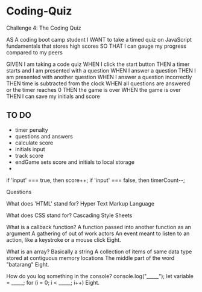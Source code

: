 # Coding-Quiz
Challenge 4: The Coding Quiz


AS A coding boot camp student
I WANT to take a timed quiz on JavaScript fundamentals that stores high scores
SO THAT I can gauge my progress compared to my peers

GIVEN I am taking a code quiz
WHEN I click the start button
THEN a timer starts and I am presented with a question
WHEN I answer a question
THEN I am presented with another question
WHEN I answer a question incorrectly
THEN time is subtracted from the clock
WHEN all questions are answered or the timer reaches 0
THEN the game is over
WHEN the game is over
THEN I can save my initials and score




## TO DO
- timer penalty
- questions and answers
- calculate score
- initials input
- track score
- endGame sets score and initials to local storage
- 



if 'input' === true, then score++;
if 'input' === false, then timerCount--;



Questions

What does 'HTML' stand for?
Hyper Text Markup Language

What does CSS stand for?
Cascading Style Sheets


What is a callback function?
A function passed into another function as an argument
A gathering of out of work actors
An event meant to listen to an action, like a keystroke or a mouse click
Eight.

What is an array?
Basically a string
A collection of items of same data type stored at contiguous memory locations
The middle part of the word "batarang"
Eight.

How do you log something in the console?
console.log("_____");
let variable = _____;
for (i = 0; i < _____; i++)
Eight.